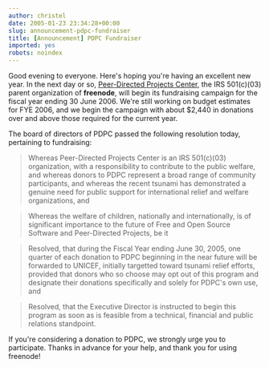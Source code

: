 ```yaml
---
author: christel
date: 2005-01-23 23:34:28+00:00
slug: announcement-pdpc-fundraiser
title: [Announcement] PDPC Fundraiser
imported: yes
robots: noindex
---
```


Good evening to everyone.  Here's hoping  you're having an excellent new year.
In the next day or so,  [Peer-Directed Projects
Center](http://freenode.net/pdpc.shtml),  the IRS 501(c)(03) parent
organization of **freenode**, will begin its fundraising campaign for the
fiscal year ending 30 June 2006.  We're still working on budget estimates for
FYE 2006, and we begin the campaign with about $2,440 in donations over and
above those required for the current year.

The board of directors of PDPC passed the following resolution today,
pertaining to fundraising:

> Whereas Peer-Directed Projects Center is an IRS 501(c)(03) organization,
> with a responsibility to contribute to the public welfare, and whereas
> donors to PDPC represent a broad range of community participants, and
> whereas the recent tsunami has demonstrated a genuine need for public
> support for international relief and welfare organizations, and

> Whereas the welfare of children, nationally and internationally, is of
> significant importance to the future of Free and Open Source Software and
> Peer-Directed Projects, be it

> Resolved, that during the Fiscal Year ending June 30, 2005, one quarter of
> each donation to PDPC beginning in the near future will be forwarded to
> UNICEF, initially targetted toward tsunami relief efforts, provided that
> donors who so choose may opt out of this program and designate their
> donations specifically and solely for PDPC's own use, and

> Resolved, that the Executive Director is instructed to begin this program as
> soon as is feasible from a technical, financial and public relations
> standpoint.

If you're considering a donation to PDPC, we strongly urge you to participate.
Thanks in advance for your help, and thank you for using freenode!
